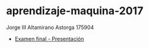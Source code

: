 # aprendizaje-maquina-2017
Jorge III Altamirano Astorga 175904

- [Examen final - Presentación](https://philwebsurfer.github.io/aprendizaje-maquina-2017/alumnos/jorge_altamirano/R0/examen_final/presentacion1.Rpres)

